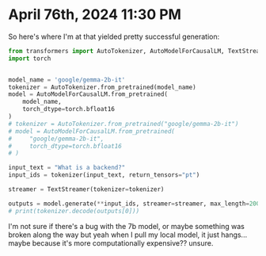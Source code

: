 # April 76th, 2024 11:30 PM

So here's where I'm at that yielded pretty successful generation:

```python
from transformers import AutoTokenizer, AutoModelForCausalLM, TextStreamer
import torch


model_name = 'google/gemma-2b-it'
tokenizer = AutoTokenizer.from_pretrained(model_name)
model = AutoModelForCausalLM.from_pretrained(
    model_name,
    torch_dtype=torch.bfloat16
)
# tokenizer = AutoTokenizer.from_pretrained("google/gemma-2b-it")
# model = AutoModelForCausalLM.from_pretrained(
#     "google/gemma-2b-it",
#     torch_dtype=torch.bfloat16
# )

input_text = "What is a backend?"
input_ids = tokenizer(input_text, return_tensors="pt")

streamer = TextStreamer(tokenizer=tokenizer)

outputs = model.generate(**input_ids, streamer=streamer, max_length=2000)
# print(tokenizer.decode(outputs[0]))

```

I'm not sure if there's a bug with the 7b model, or maybe something was broken along the way but yeah when I pull my local model, it just hangs... maybe because it's more computationally expensive?? unsure.
